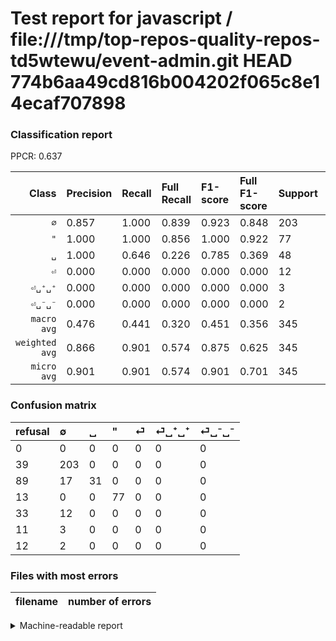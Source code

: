# Test report for javascript / file:///tmp/top-repos-quality-repos-td5wtewu/event-admin.git HEAD 774b6aa49cd816b004202f065c8e14ecaf707898

### Classification report

PPCR: 0.637

| Class | Precision | Recall | Full Recall | F1-score | Full F1-score | Support | Full Support | PPCR |
|------:|:----------|:-------|:------------|:---------|:---------|:--------|:-------------|:-----|
| `∅` | 0.857| 1.000| 0.839| 0.923| 0.848| 203| 242| 0.839 |
| `"` | 1.000| 1.000| 0.856| 1.000| 0.922| 77| 90| 0.856 |
| `␣` | 1.000| 0.646| 0.226| 0.785| 0.369| 48| 137| 0.350 |
| `⏎` | 0.000| 0.000| 0.000| 0.000| 0.000| 12| 45| 0.267 |
| `⏎␣⁺␣⁺` | 0.000| 0.000| 0.000| 0.000| 0.000| 3| 14| 0.214 |
| `⏎␣⁻␣⁻` | 0.000| 0.000| 0.000| 0.000| 0.000| 2| 14| 0.143 |
| `macro avg` | 0.476| 0.441| 0.320| 0.451| 0.356| 345| 542| 0.637 |
| `weighted avg` | 0.866| 0.901| 0.574| 0.875| 0.625| 345| 542| 0.637 |
| `micro avg` | 0.901| 0.901| 0.574| 0.901| 0.701| 345| 542| 0.637 |

### Confusion matrix

|refusal|  ∅| ␣| "| ⏎| ⏎␣⁺␣⁺| ⏎␣⁻␣⁻| 
|:---|:---|:---|:---|:---|:---|:---|
|0 |0 |0 |0 |0 |0 |0 |
|39 |203 |0 |0 |0 |0 |0 |
|89 |17 |31 |0 |0 |0 |0 |
|13 |0 |0 |77 |0 |0 |0 |
|33 |12 |0 |0 |0 |0 |0 |
|11 |3 |0 |0 |0 |0 |0 |
|12 |2 |0 |0 |0 |0 |0 |

### Files with most errors

| filename | number of errors|
|:----:|:-----|

<details>
    <summary>Machine-readable report</summary>
```json
{
  "cl_report": {"\"": {"f1-score": 1.0, "precision": 1.0, "recall": 1.0, "support": 77}, "macro avg": {"f1-score": 0.45125623321825853, "precision": 0.4760900140646976, "recall": 0.44097222222222227, "support": 345}, "micro avg": {"f1-score": 0.9014492753623189, "precision": 0.9014492753623189, "recall": 0.9014492753623189, "support": 345}, "weighted avg": {"f1-score": 0.8753174563466253, "precision": 0.866311991683483, "recall": 0.9014492753623189, "support": 345}, "\u2205": {"f1-score": 0.9227272727272727, "precision": 0.8565400843881856, "recall": 1.0, "support": 203}, "\u23ce": {"f1-score": 0.0, "precision": 0.0, "recall": 0.0, "support": 12}, "\u23ce\u2423\u207a\u2423\u207a": {"f1-score": 0.0, "precision": 0.0, "recall": 0.0, "support": 3}, "\u23ce\u2423\u207b\u2423\u207b": {"f1-score": 0.0, "precision": 0.0, "recall": 0.0, "support": 2}, "\u2423": {"f1-score": 0.7848101265822784, "precision": 1.0, "recall": 0.6458333333333334, "support": 48}},
  "cl_report_full": {"\"": {"f1-score": 0.9221556886227544, "precision": 1.0, "recall": 0.8555555555555555, "support": 90}, "macro avg": {"f1-score": 0.3564670787662174, "precision": 0.4760900140646976, "recall": 0.32011265050415677, "support": 542}, "micro avg": {"f1-score": 0.7012401352874859, "precision": 0.9014492753623189, "recall": 0.5738007380073801, "support": 542}, "weighted avg": {"f1-score": 0.6248570732433377, "precision": 0.8012595948744298, "recall": 0.5738007380073801, "support": 542}, "\u2205": {"f1-score": 0.8475991649269311, "precision": 0.8565400843881856, "recall": 0.8388429752066116, "support": 242}, "\u23ce": {"f1-score": 0.0, "precision": 0.0, "recall": 0.0, "support": 45}, "\u23ce\u2423\u207a\u2423\u207a": {"f1-score": 0.0, "precision": 0.0, "recall": 0.0, "support": 14}, "\u23ce\u2423\u207b\u2423\u207b": {"f1-score": 0.0, "precision": 0.0, "recall": 0.0, "support": 14}, "\u2423": {"f1-score": 0.369047619047619, "precision": 1.0, "recall": 0.22627737226277372, "support": 137}},
  "ppcr": 0.6365313653136532
}
```
</details>

